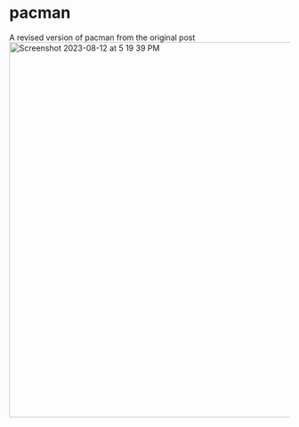 # pacman
A revised version of pacman from the original post
<img width="675" alt="Screenshot 2023-08-12 at 5 19 39 PM" src="https://github.com/SrikanthBhandary/pacman/assets/11585859/57e2b85d-225c-4cd0-9fb1-52c37f05a60c">

